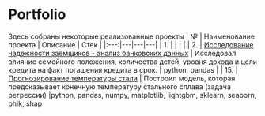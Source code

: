 # Portfolio

Здесь собраны некоторые реализованные проекты
| № | Наименование проекта | Описание | Стек |
|:---:|---|---|---|
| 1. |  |  |  |
| 2. | [Исследование надёжности заёмщиков - анализ банковских данных](https://github.com/AntonSA888/Portfolio/tree/main/2_credit_scoring) | Исследовал влияние семейного положения, количества детей, уровня дохода и цели кредита на факт погашения кредита в срок.  | python, pandas |
| 15. | [Прогнозирование температуры стали](https://github.com/AntonSA888/Portfolio/tree/main/15_steel_processing) | Построил модель, которая предсказывает конечную температуру стального сплава (задача регрессии) |python, pandas, numpy, matplotlib, lightgbm, sklearn, seaborn, phik, shap
